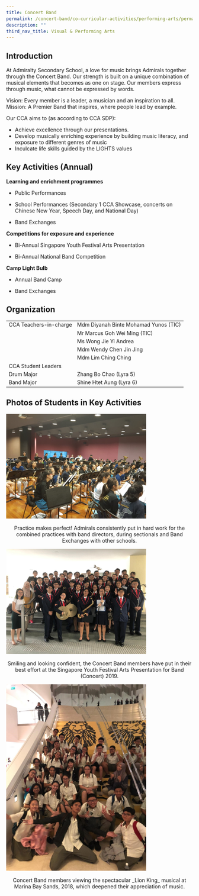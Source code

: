```yaml
---
title: Concert Band
permalink: /concert-band/co-curricular-activities/performing-arts/permalink/
description: ""
third_nav_title: Visual & Performing Arts
---
```


Introduction
------------

At Admiralty Secondary School, a love for music brings Admirals together through the Concert Band. Our strength is built on a unique combination of musical elements that becomes as one on stage. Our members express through music, what cannot be expressed by words.  
  
Vision: Every member is a leader, a musician and an inspiration to all.  
Mission: A Premier Band that inspires, where people lead by example.  
  

Our CCA aims to (as according to CCA SDP):

*   Achieve excellence through our presentations.
*   Develop musically enriching experience by building music literacy, and exposure to different genres of music
*   Inculcate life skills guided by the LIGHTS values

Key Activities (Annual)
-----------------------

**Learning and enrichment programmes**  

*   Public Performances  
    
*   School Performances (Secondary 1 CCA Showcase, concerts on Chinese New Year, Speech Day, and National Day)
*   Band Exchanges

  
**Competitions for exposure and experience**  

*   Bi-Annual Singapore Youth Festival Arts Presentation  
    
*   Bi-Annual National Band Competition  
    

  
**Camp Light Bulb**  

*   Annual Band Camp  
    
*   Band Exchanges

Organization
------------

|  |  |
|---|---|
| CCA Teachers-in-charge | Mdm Diyanah Binte Mohamad Yunos (TIC) |
|   | Mr Marcus Goh Wei Ming (TIC) |
|   | Ms Wong Jie Yi Andrea |
|   | Mdm Wendy Chen Jin Jing |
|   |  Mdm Lim Ching Ching |
| CCA Student Leaders |  |
|  Drum Major | Zhang Bo Chao (Lyra 5) |
|  Band Major |  Shine Htet Aung (Lyra 6) |

Photos of Students in Key Activities
------------------------------------
<img src="/images/cb1.jpg"
		 style="width:75%">

<p style="text-align: center;">Practice makes perfect! Admirals consistently put in hard work for the combined practices with band directors, during sectionals and Band Exchanges with other schools.</p>

<img src="/images/cb2.jpg"
		 style="width:75%">

<p style="text-align: center;">Smiling and looking confident, the Concert Band members have put in their best effort at the Singapore Youth Festival Arts Presentation for Band (Concert) 2019.</p>

<img src="/images/cb3.jpg"
		 style="width:75%">

<p style="text-align: center;">Concert Band members viewing the spectacular _Lion King_ musical at Marina Bay Sands, 2018, which deepened their appreciation of music.</p>


